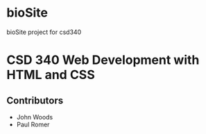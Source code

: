 # bioSite
bioSite project for csd340

# CSD 340 Web Development with HTML and CSS

## Contributors
* John Woods
* Paul Romer
